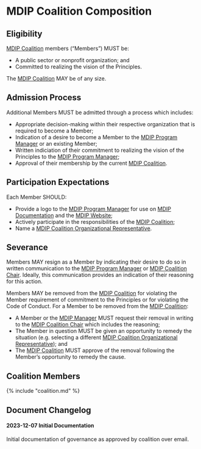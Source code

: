 # MDIP Coalition Composition

## Eligibility

[MDIP Coalition](../governance.md#mdip-coalition) members (“Members”) MUST be:

- A public sector or nonprofit organization; and
- Committed to realizing the vision of the Principles.

The [MDIP Coalition](../governance.md#mdip-coalition) MAY be of any size.

## Admission Process

Additional Members MUST be admitted through a process which includes:

- Appropriate decision-making within their respective organization that is required to become a Member;
- Indication of a desire to become a Member to the [MDIP Program Manager](../governance.md/#mdip-program-manager) or an existing Member;
- Written indiciation of their commitment to realizing the vision of the Principles to the [MDIP Program Manager](../governance.md/#mdip-program-manager);
- Approval of their membership by the current [MDIP Coalition](../governance.md#mdip-coalition).

## Participation Expectations

Each Member SHOULD:

- Provide a logo to the [MDIP Program Manager](../governance.md/#mdip-program-manager) for use on [MDIP Documentation](../definitions.md#mdip_documentation) and the [MDIP Website](../definitions.md#mdip_website);
- Actively participate in the responsibilities of the [MDIP Coalition](../governance.md#mdip-coalition);
- Name a [MDIP Coalition Organizational Representative](../governance.md#mdip-coalition-organizational-representative).

## Severance

Members MAY resign as a Member by indicating their desire to do so in written communication to the [MDIP Program Manager](../governance.md/#mdip-program-manager) or [MDIP Coalition Chair](../governance.md#mdip-coalition-chair). Ideally, this communication provides an indication of their reasoning for this action.

Members MAY be removed from the [MDIP Coalition](../governance.md#mdip-coalition) for violating the Member requirement of commitment to the Principles or for violating the Code of Conduct. For a Member to be removed from the [MDIP Coalition](../governance.md#mdip-coalition):

- A Member or the [MDIP Manager](../governance.md/#mdip-manager) MUST request their removal in writing to the [MDIP Coalition Chair](../governance.md#mdip-coalition-chair) which includes the reasoning;
- The Member in question MUST be given an opportunity to remedy the situation (e.g. selecting a different [MDIP Coalition Organizational Representative](../governance.md#mdip-coalition-organizational-representative)); and
- The [MDIP Coalition](../governance.md#mdip-coalition) MUST approve of the removal following the Member’s opportunity to remedy the cause.

## Coalition Members

{%  include "coalition.md"  %}

## Document Changelog

#### 2023-12-07 Initial Documentation

Initial documentation of governance as approved by coalition over email.
